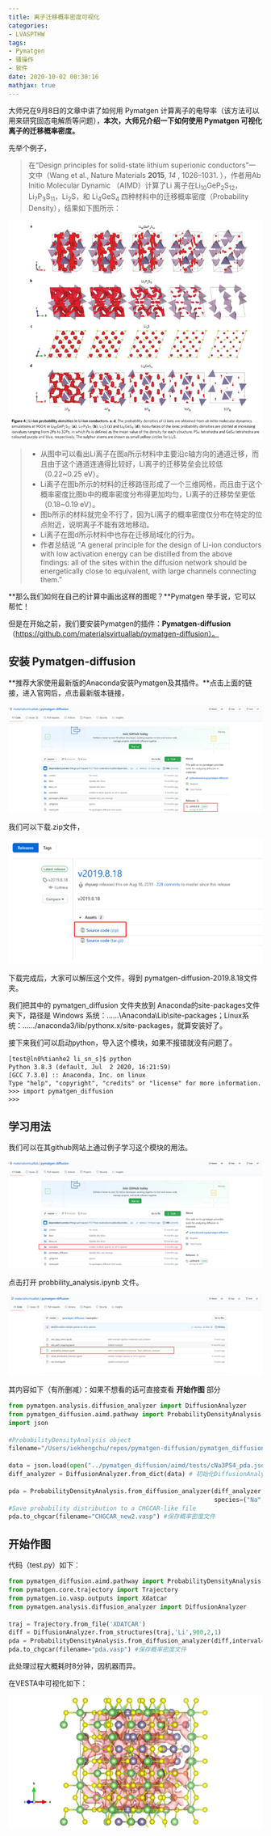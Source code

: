 ```yaml
---
title: 离子迁移概率密度可视化
categories: 
- LVASPTHW
tags: 
- Pymatgen
- 骚操作
- 软件
date: 2020-10-02 00:30:16
mathjax: true
---
```


大师兄在9月8日的文章中讲了如何用 Pymatgen 计算离子的电导率（该方法可以用来研究固态电解质等问题），**本次，大师兄介绍一下如何使用 Pymatgen 可视化离子的迁移概率密度。**

先举个例子，

> 在“Design principles for solid-state lithium superionic conductors”一文中（Wang et al., Nature Materials **2015**, *14* , 1026–1031. ），作者用Ab Initio Molecular Dynamic （AIMD）计算了Li 离子在Li$\mathrm{_1}$$\mathrm{_0}$GeP$\mathrm{_2}$S$\mathrm{_1}$$\mathrm{_2}$， Li$\mathrm{_7}$P$\mathrm{_3}$S$\mathrm{_1}$$\mathrm{_1}$，Li$\mathrm{_2}$S，和 Li$\mathrm{_4}$GeS$\mathrm{_4}$ 四种材料中的迁移概率密度（Probability Density），结果如下图所示：

![](A24/A24_1.png)

> - 从图中可以看出Li离子在图a所示材料中主要沿c轴方向的通道迁移，而且由于这个通道连通得比较好，Li离子的迁移势垒会比较低（0.22~0.25 eV）。
> - Li离子在图b所示的材料的迁移路径形成了一个三维网格，而且由于这个概率密度比图b中的概率密度分布得更加均匀，Li离子的迁移势垒更低（0.18~0.19 eV）。
> - 图b所示的材料就完全不行了，因为Li离子的概率密度仅分布在特定的位点附近，说明离子不能有效地移动。
> - Li离子在图d所示材料中也存在迁移局域化的行为。
> - 作者总结说 “A general principle for the design of Li-ion conductors with low activation energy can be distilled from the above findings: all of the sites within the diffusion network should be energetically close to equivalent, with large channels connecting them.”

**那么我们如何在自己的计算中画出这样的图呢？**Pymatgen 举手说，它可以帮忙！

但是在开始之前，我们要安装Pymatgen的插件：**Pymatgen-diffusion**（https://github.com/materialsvirtuallab/pymatgen-diffusion）。



## 安装 Pymatgen-diffusion

**推荐大家使用最新版的Anaconda安装Pymatgen及其插件。**点击上面的链接，进入官网后，点击最新版本链接，

![](A24/A24_2.png)

我们可以下载.zip文件，

![](A24/A24_3.png)

下载完成后，大家可以解压这个文件，得到 pymatgen-diffusion-2019.8.18文件夹。

我们把其中的 pymatgen_diffusion 文件夹放到 Anaconda的site-packages文件夹下，路径是 Windows 系统：......\Anaconda\Lib\site-packages；Linux系统：....../anaconda3/lib/pythonx.x/site-packages，就算安装好了。

接下来我们可以启动python，导入这个模块，如果不报错就没有问题了。

```
[test@ln0%tianhe2 li_sn_s]$ python
Python 3.8.3 (default, Jul  2 2020, 16:21:59) 
[GCC 7.3.0] :: Anaconda, Inc. on linux
Type "help", "copyright", "credits" or "license" for more information.
>>> import pymatgen_diffusion
>>> 
```



## 学习用法

我们可以在其github网站上通过例子学习这个模块的用法。

![](A24/A24_4.png)

点击打开 probbility_analysis.ipynb 文件。

![](A24/A24_5.png)

其内容如下（有所删减）：如果不想看的话可直接查看 **开始作图** 部分

```python
from pymatgen.analysis.diffusion_analyzer import DiffusionAnalyzer
from pymatgen_diffusion.aimd.pathway import ProbabilityDensityAnalysis
import json

#ProbabilityDensityAnalysis object
filename="/Users/iekhengchu/repos/pymatgen-diffusion/pymatgen_diffusion/aimd/tests/cNa3PS4_pda.json"

data = json.load(open("../pymatgen_diffusion/aimd/tests/cNa3PS4_pda.json", "r"))
diff_analyzer = DiffusionAnalyzer.from_dict(data) # 初始化DiffusionAnalyzer类

pda = ProbabilityDensityAnalysis.from_diffusion_analyzer(diff_analyzer, interval=0.5, 
                                                         species=("Na", "Li")) #可以指定离子
#Save probability distribution to a CHGCAR-like file
pda.to_chgcar(filename="CHGCAR_new2.vasp") #保存概率密度文件
```



## 开始作图

代码（test.py）如下：

```python
from pymatgen_diffusion.aimd.pathway import ProbabilityDensityAnalysis
from pymatgen.core.trajectory import Trajectory
from pymatgen.io.vasp.outputs import Xdatcar
from pymatgen.analysis.diffusion_analyzer import DiffusionAnalyzer

traj = Trajectory.from_file('XDATCAR')
diff = DiffusionAnalyzer.from_structures(traj,'Li',900,2,1)
pda = ProbabilityDensityAnalysis.from_diffusion_analyzer(diff,interval=0.5,species=("Li"))
pda.to_chgcar(filename="pda.vasp") #保存概率密度文件
```

此处理过程大概耗时8分钟，因机器而异。

在VESTA中可视化如下：

![](A24/A24_6.png)


